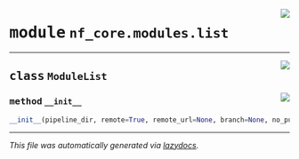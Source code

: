 <!-- markdownlint-disable -->

<a href="../../nf_core/modules/list.py#L0"><img align="right" style="float:right;" src="https://img.shields.io/badge/-source-cccccc?style=flat-square"></a>

# <kbd>module</kbd> `nf_core.modules.list`






---

<a href="../../nf_core/modules/list.py#L8"><img align="right" style="float:right;" src="https://img.shields.io/badge/-source-cccccc?style=flat-square"></a>

## <kbd>class</kbd> `ModuleList`




<a href="../../nf_core/modules/list.py#L9"><img align="right" style="float:right;" src="https://img.shields.io/badge/-source-cccccc?style=flat-square"></a>

### <kbd>method</kbd> `__init__`

```python
__init__(pipeline_dir, remote=True, remote_url=None, branch=None, no_pull=False)
```











---

_This file was automatically generated via [lazydocs](https://github.com/ml-tooling/lazydocs)._
